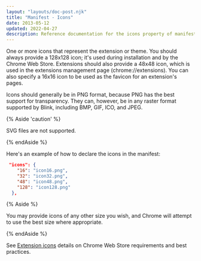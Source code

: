 ```yaml
---
layout: "layouts/doc-post.njk"
title: "Manifest - Icons"
date: 2013-05-12
updated: 2022-04-27
description: Reference documentation for the icons property of manifest.json.
---
```


One or more icons that represent the extension or theme. You should always provide a 128x128 icon;
it's used during installation and by the Chrome Web Store. Extensions should also provide a 48x48
icon, which is used in the extensions management page (chrome://extensions). You can also specify a
16x16 icon to be used as the favicon for an extension's pages.

Icons should generally be in PNG format, because PNG has the best support for transparency. They
can, however, be in any raster format supported by Blink, including BMP, GIF, ICO, and JPEG. 

{% Aside 'caution' %}

SVG files are not supported.

{% endAside %}

Here's an example of how to declare the icons in the manifest:

```json
 "icons": {
    "16": "icon16.png",
    "32": "icon32.png",
    "48": "icon48.png",
    "128": "icon128.png"
  },
```

{% Aside %}

You may provide icons of any other size you wish, and Chrome will attempt to use the best size where
appropriate. 

{% endAside %}

See [Extension icons][docs-cws-icons] details on Chrome Web Store requirements and best practices.

[docs-cws-icons]: /docs/webstore/images/#icons
